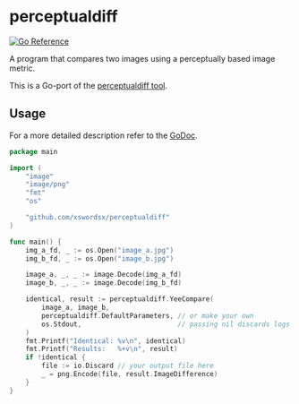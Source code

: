 # perceptualdiff

[![Go Reference](https://pkg.go.dev/badge/github.com/xswordsx/perceptualdiff.svg)](https://pkg.go.dev/github.com/xswordsx/perceptualdiff)

A program that compares two images using a perceptually based image metric.

This is a Go-port of the [perceptualdiff tool](https://github.com/myint/perceptualdiff).

## Usage

For a more detailed description refer to the [GoDoc](https://pkg.go.dev/github.com/xswordsx/perceptualdiff).

```go
package main

import (
	"image"
	"image/png"
	"fmt"
	"os"

	"github.com/xswordsx/perceptualdiff"
)

func main() {
	img_a_fd, _ := os.Open("image_a.jpg")
	img_b_fd, _ := os.Open("image_b.jpg")

	image_a, _, _ := image.Decode(img_a_fd)
	image_b, _, _ := image.Decode(img_b_fd)

	identical, result := perceptualdiff.YeeCompare(
		image_a, image_b,
		perceptualdiff.DefaultParameters, // or make your own
		os.Stdout,                        // passing nil discards logs
	)
	fmt.Printf("Identical: %v\n", identical)
	fmt.Printf("Results:   %+v\n", result)
	if !identical {
		file := io.Discard // your output file here
		_ = png.Encode(file, result.ImageDifference)
	}
}
```
